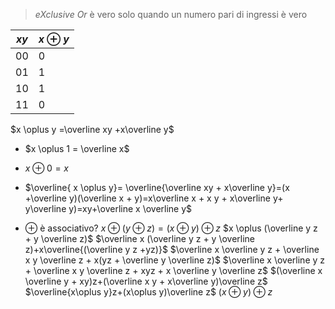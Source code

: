 > *eXclusive Or* è vero solo quando un numero pari di ingressi è vero

| $xy$ | $x\oplus y$ |
| ---- | ----------- |
| 00   | 0           |
| 01   | 1           |
| 10   | 1           |
| 11   | 0           |
$x \oplus y =\overline xy +x\overline y$
- $x \oplus 1 = \overline x$
- $x \oplus 0 = x$

- $\overline{ x \oplus y}= \overline{\overline xy + x\overline y}=(x +\overline y)(\overline x + y)=x\overline x + x y + x\overline y+ y\overline y)=xy+\overline x \overline y$

- $\oplus$ è associativo?
	$x\oplus (y\oplus z) = (x \oplus y)\oplus z$
	$x \oplus (\overline y z + y \overline z)$
	$\overline x (\overline y z + y \overline z)+x\overline{(\overline y z +yz)}$
	$\overline x \overline y z + \overline x y \overline z + x(yz + \overline y \overline z)$
	$\overline x \overline y z + \overline x y \overline z + xyz + x \overline y \overline z$
	$(\overline x \overline y + xy)z+(\overline x y + x\overline y)\overline z$
	$\overline{x\oplus y}z+(x\oplus y)\overline z$
	$(x\oplus y)\oplus z$